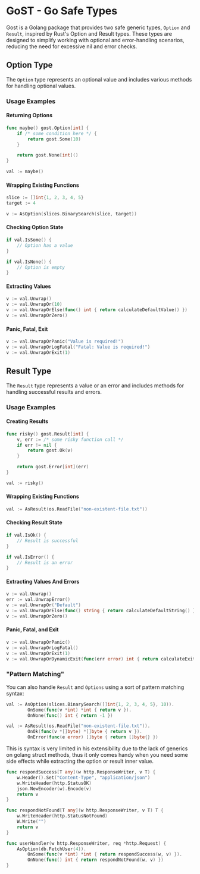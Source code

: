 # GoST - Go Safe Types

Gost is a Golang package that provides two safe generic types, `Option` and `Result`, inspired by Rust's Option and Result types. These types are designed to simplify working with optional and error-handling scenarios, reducing the need for excessive nil and error checks.

## Option Type

The `Option` type represents an optional value and includes various methods for handling optional values.

### Usage Examples

#### Returning Options

```go
func maybe() gost.Option[int] {
    if /* some condition here */ {
        return gost.Some(10)
    } 

    return gost.None[int]()
}

val := maybe()
```

#### Wrapping Existing Functions

```go
slice := []int{1, 2, 3, 4, 5}
target := 4

v := AsOption(slices.BinarySearch(slice, target))
```

#### Checking Option State

```go
if val.IsSome() {
    // Option has a value
}

if val.IsNone() {
    // Option is empty
}
```

#### Extracting Values 

```go
v := val.Unwrap()
v := val.UnwrapOr(10)
v := val.UnwrapOrElse(func() int { return calculateDefaultValue() })
v := val.UnwrapOrZero()
```

#### Panic, Fatal, Exit

```go
v := val.UnwrapOrPanic("Value is required!")
v := val.UnwrapOrLogFatal("Fatal: Value is required!")
v := val.UnwrapOrExit(1)
```

## Result Type

The `Result` type represents a value or an error and includes methods for handling successful results and errors.

### Usage Examples

#### Creating Results

```go
func risky() gost.Result[int] {
    v, err := /* some risky function call */
    if err != nil {
        return gost.Ok(v)
    } 

    return gost.Error[int](err)
}

val := risky()
```

#### Wrapping Existing Functions

```go
val := AsResult(os.ReadFile("non-existent-file.txt"))
```


#### Checking Result State

```go
if val.IsOk() {
    // Result is successful
}

if val.IsError() {
    // Result is an error
}
```

#### Extracting Values And Errors 

```go
v := val.Unwrap()
err := val.UnwrapError()
v := val.UnwrapOr("Default")
v := val.UnwrapOrElse(func() string { return calculateDefaultString() })
v := val.UnwrapOrZero()
```

#### Panic, Fatal, and Exit

```go
v := val.UnwrapOrPanic()
v := val.UnwrapOrLogFatal()
v := val.UnwrapOrExit(1)
v := val.UnwrapOrDynamicExit(func(err error) int { return calculateExitCode(err) })
```

### "Pattern Matching"

You can also handle `Result` and `Options` using a sort of pattern matching syntax:

```go
val := AsOption(slices.BinarySearch([]int{1, 2, 3, 4, 5}, 10)).
        OnSome(func(v *int) *int { return v }).
        OnNone(func() int { return -1 })

val := AsResult(os.ReadFile("non-existent-file.txt")).
        OnOk(func(v *[]byte) *[]byte { return v }).
        OnError(func(e error) []byte { return []byte{} })
```

This is syntax is very limited in his extensibility due to the lack of generics on golang struct methods, thus it only comes handy when you need some side effects while extracting the option or result inner value.

```go
func respondSuccess[T any](w http.ResponseWriter, v T) {
    w.Header().Set("Content-Type", "application/json")
    w.WriteHeader(http.StatusOK)
    json.NewEncoder(w).Encode(v)
    return v
}

func respondNotFound[T any](w http.ResponseWriter, v T) T {
    w.WriteHeader(http.StatusNotFound)
    W.Write("")
    return v
}

func userHandler(w http.ResponseWriter, req *http.Request) {
    AsOption(db.FetchUser(4)).
        OnSome(func(v *int) *int { return respondSuccess(w, v) }).
        OnNone(func() int { return respondNotFound(w, v) })
}
```